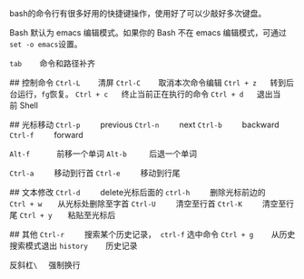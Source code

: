 bash的命令行有很多好用的快捷键操作，使用好了可以少敲好多次键盘。

Bash 默认为 emacs 编辑模式。如果你的 Bash 不在 emacs 编辑模式，可通过`set -o emacs`设置。

`tab`        命令和路径补齐

## 控制命令
`Ctrl-L`        清屏
`Ctrl-C`        取消本次命令编辑
`Ctrl + z`      转到后台运行，`fg`恢复。
`Ctrl + c`      终止当前正在执行的命令
`Ctrl + d`      退出当前 Shell




## 光标移动
`Ctrl-p`         previous
`Ctrl-n`         next
`Ctrl-b`         backward
`Ctrl-f`         forward

`Alt-f`            前移一个单词
`Alt-b`          后退一个单词

`Ctrl-a`         移动到行首
`Ctrl-e`         移动到行尾

## 文本修改
`Ctrl-d`         delete光标后面的
`ctrl-h`         删除光标前边的
`Ctrl + w`       从光标处删除至字首
`Ctrl-U`         清空至行首
`Ctrl-K`         清空至行尾
`Ctrl + y`       粘贴至光标后


## 其他
`Ctrl-r`         搜索某个历史记录，  `ctrl-f` 选中命令
`Ctrl + g`        从历史搜索模式退出
`history`        历史记录

反斜杠`\`     强制换行